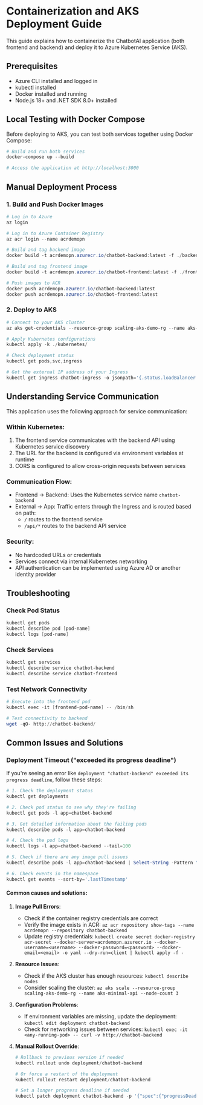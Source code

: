 # Containerization and AKS Deployment Guide

This guide explains how to containerize the ChatbotAI application (both frontend and backend) and deploy it to Azure Kubernetes Service (AKS).

## Prerequisites

- Azure CLI installed and logged in
- kubectl installed
- Docker installed and running
- Node.js 18+ and .NET SDK 8.0+ installed

## Local Testing with Docker Compose

Before deploying to AKS, you can test both services together using Docker Compose:

```powershell
# Build and run both services
docker-compose up --build

# Access the application at http://localhost:3000
```

## Manual Deployment Process

### 1. Build and Push Docker Images

```powershell
# Log in to Azure
az login

# Log in to Azure Container Registry
az acr login --name acrdemopn

# Build and tag backend image
docker build -t acrdemopn.azurecr.io/chatbot-backend:latest -f ./backend/Dockerfile ./backend

# Build and tag frontend image
docker build -t acrdemopn.azurecr.io/chatbot-frontend:latest -f ./frontend/Dockerfile ./frontend

# Push images to ACR
docker push acrdemopn.azurecr.io/chatbot-backend:latest
docker push acrdemopn.azurecr.io/chatbot-frontend:latest
```

### 2. Deploy to AKS

```powershell
# Connect to your AKS cluster
az aks get-credentials --resource-group scaling-aks-demo-rg --name aks-minimal-api

# Apply Kubernetes configurations
kubectl apply -k ./kubernetes/

# Check deployment status
kubectl get pods,svc,ingress

# Get the external IP address of your Ingress
kubectl get ingress chatbot-ingress -o jsonpath='{.status.loadBalancer.ingress[0].ip}'
```

## Understanding Service Communication

This application uses the following approach for service communication:

### Within Kubernetes:
1. The frontend service communicates with the backend API using Kubernetes service discovery
2. The URL for the backend is configured via environment variables at runtime
3. CORS is configured to allow cross-origin requests between services

### Communication Flow:
- Frontend -> Backend: Uses the Kubernetes service name `chatbot-backend`
- External -> App: Traffic enters through the Ingress and is routed based on path:
  - `/` routes to the frontend service
  - `/api/*` routes to the backend API service

### Security:
- No hardcoded URLs or credentials
- Services connect via internal Kubernetes networking
- API authentication can be implemented using Azure AD or another identity provider

## Troubleshooting

### Check Pod Status
```powershell
kubectl get pods
kubectl describe pod [pod-name]
kubectl logs [pod-name]
```

### Check Services
```powershell
kubectl get services
kubectl describe service chatbot-backend
kubectl describe service chatbot-frontend
```

### Test Network Connectivity
```powershell
# Execute into the frontend pod
kubectl exec -it [frontend-pod-name] -- /bin/sh

# Test connectivity to backend
wget -qO- http://chatbot-backend/
```

## Common Issues and Solutions

### Deployment Timeout ("exceeded its progress deadline")

If you're seeing an error like `deployment "chatbot-backend" exceeded its progress deadline`, follow these steps:

```powershell
# 1. Check the deployment status
kubectl get deployments

# 2. Check pod status to see why they're failing
kubectl get pods -l app=chatbot-backend

# 3. Get detailed information about the failing pods
kubectl describe pods -l app=chatbot-backend

# 4. Check the pod logs
kubectl logs -l app=chatbot-backend --tail=100

# 5. Check if there are any image pull issues
kubectl describe pods -l app=chatbot-backend | Select-String -Pattern "Image|Pull"

# 6. Check events in the namespace
kubectl get events --sort-by='.lastTimestamp'
```

#### Common causes and solutions:

1. **Image Pull Errors**:
   - Check if the container registry credentials are correct
   - Verify the image exists in ACR: `az acr repository show-tags --name acrdemopn --repository chatbot-backend`
   - Update registry credentials: `kubectl create secret docker-registry acr-secret --docker-server=acrdemopn.azurecr.io --docker-username=<username> --docker-password=<password> --docker-email=<email> -o yaml --dry-run=client | kubectl apply -f -`

2. **Resource Issues**:
   - Check if the AKS cluster has enough resources: `kubectl describe nodes`
   - Consider scaling the cluster: `az aks scale --resource-group scaling-aks-demo-rg --name aks-minimal-api --node-count 3`

3. **Configuration Problems**:
   - If environment variables are missing, update the deployment: `kubectl edit deployment chatbot-backend`
   - Check for networking issues between services: `kubectl exec -it <any-running-pod> -- curl -v http://chatbot-backend`

4. **Manual Rollout Override**:
   ```powershell
   # Rollback to previous version if needed
   kubectl rollout undo deployment/chatbot-backend
   
   # Or force a restart of the deployment
   kubectl rollout restart deployment/chatbot-backend
   
   # Set a longer progress deadline if needed
   kubectl patch deployment chatbot-backend -p '{"spec":{"progressDeadlineSeconds":600}}'
   ```
